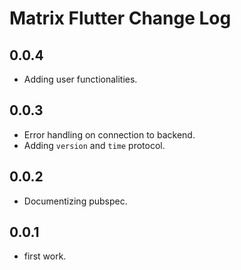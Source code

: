 # Matrix Flutter Change Log

## 0.0.4

* Adding user functionalities.

## 0.0.3

* Error handling on connection to backend.
* Adding `version` and `time` protocol.

## 0.0.2

* Documentizing pubspec.
## 0.0.1

* first work.
